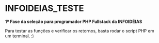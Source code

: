 # INFOIDEIAS_TESTE
<b>1º Fase da seleção para programador PHP Fullstack da INFOIDÉIAS</b>

Para testar as funções e verificar os retornos, basta rodar o script PHP em um terminal. :)
